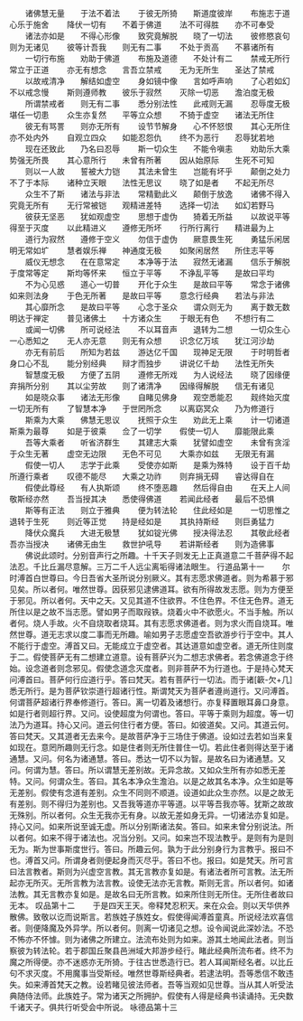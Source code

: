 <!-- { "loadSidebar": true } -->
　　诸佛慧无量　　于法不着法
　　于彼无所猗　　斯道度彼岸
　　布施志于道　　心乐于施舍
　　降伏一切有　　不着于佛道
　　法不可得胜　　亦不可奉受
　　诸法亦如是　　不得心形像
　　致究竟解脱　　晓了一切法
　　彼修愍哀句　　则为无诸见
　　彼等计吾我　　则无有二事
　　不处于贡高　　不慕诸所有
　　一切行布施　　劝助于佛道
　　布施及道德　　不处计有二
　　禁戒无所行　　常立于正道
　　亦无有想念　　言吾立禁戒
　　无为无所生　　圣达了禁戒
　　以故戒清净　　解结如虚空
　　身如镜中像　　言如呼声响
　　了心若如幻　　不以戒念慢
　　斯则遵师教　　彼乐于寂然
　　灭除一切恶　　澹泊度无极
　　所谓禁戒者　　则无有二事
　　悉分别法性　　此戒则无漏
　　忍辱度无极　　堪任一切患
　　众生亦复然　　平等立众想
　　不猗于虚空　　诸法无所住
　　彼无有骂詈　　则亦无所有
　　设节节解身　　心不怀怒恨
　　其心无所住　　亦不处内外
　　自观立四众　　如能忍怨仇
　　终不为恶行　　忍辱犹若地
　　现在还致此　　乃名曰忍辱
　　斯一切众生　　不能令嗔恚
　　劝助乐大乘　　势强无所畏
　　其心意所行　　未曾有所著
　　因从始原际　　生死不可知
　　则以一人故　　誓被大力铠
　　其法未曾生　　岂能有坏乎
　　颠倒之处力　　不了于本际
　　诸种立天眼　　法性无思议
　　晓了如是者　　不起无所尽
　　众生不了斯　　诸法与非法
　　常精勤此义　　颠倒于放逸
　　诸佛不得入　　究竟无所有
　　无行常被铠　　观精进差特
　　选择一切法　　如幻若野马
　　彼获无坚恶　　犹如观虚空
　　思想于虚伪　　猗着无所益
　　以故说平等　　得至于灭度
　　以此精进义　　遵修无所坏
　　行所行离行　　精进最为上
　　道行为寂然　　遵修于空义
　　勿信于虚伪　　厥意畏生死
　　勇猛乐闲居　　明无常如圹
　　慧者娱乐禅　　神通度无极
　　如聚闲居然　　所住志平等
　　威仪无想念　　在在意常定
　　本净等于法　　寂然无诸漏
　　信乐于解脱　　于度常等定
　　斯均等怀来　　恒立于平等
　　不诤乱平等　　是故曰平均
　　不为心见惑　　道心一切普
　　开化于众生　　是故曰平等
　　常念于诸佛　　如来则法身
　　于色无所著　　是故曰平等
　　意念行经典　　若法与非法
　　其心靡所念　　是故曰平等
　　心念于圣众　　谓众则无为
　　离于数无数　　明达于禅定
　　普见诸佛土　　十方诸众生
　　于眼无有色　　不想行有二
　　或闻一切佛　　所可说经法
　　不以耳音声　　退转为二想
　　一切众生心　　一心悉知之
　　无人亦无意　　则无有众想
　　识念亿万垓　　犹江河沙劫
　　亦无有前后　　所知为若兹
　　游达亿千国　　现神足无限
　　于时明哲者　　身口心不乱
　　能分别经典　　辩才而独步
　　讲说亿千劫　　法性无所失
　　智慧度无极　　方便了五阴
　　遵修无所戏　　为人说经法
　　晓了因缘便　　弃捐所分别
　　其以尘劳故　　则了诸清净
　　因缘得解脱　　信无有诸见
　　如是晓众事　　诸法无形像
　　自睹见佛身　　观空悉能忍
　　觌终始灭度　　一切无所有
　　了智慧本净　　于世罔所念
　　以离窈冥众　　乃为修道行
　　斯乘为大乘　　佛慧无思议
　　抚照于众生　　劝此无上乘
　　计一切诸道　　斯乘为最尊
　　如是于彼乘　　佥了一切学
　　假使一切人　　靡能限此乘
　　吾等大乘者　　听省济群生
　　其建志大乘　　犹譬如虚空
　　未曾有贪淫　　于众生无著
　　虚空无边限　　无色不可见
　　大乘亦如兹　　无限无有漏
　　假使一切人　　志学于此乘
　　受使亦如斯　　是乘为殊特
　　设于百千劫　　所遵行乘者
　　叹德不能尽　　大乘之功祚
　　则弃捐无碍　　睿达得自在
　　假使此尊经　　有人执斯颂
　　终不堕恶趣　　然后得自由
　　在天上人间　　敬斯经亦然
　　吾当授其决　　悉使得佛道
　　若闻此经者　　最后不恐惧
　　斯等有正法　　则立于雅典
　　便为转法轮　　住此经如是
　　一切思惟之　　退转于生死
　　则近等正觉　　持是经如是
　　其执持斯经　　则巨勇猛力
　　降伏众魔兵　　大进无极慧
　　犹如锭光佛　　授决得法忍
　　其敬此经者　　吾亦当授决
　　诸佛无由生　　救世护吼导
　　若讲斯经者　　则为造佛事
　　佛说此颂时。分别音声行之所趣。十千天子则发无上正真道意二千菩萨得不起法忍。千比丘漏尽意解。三万二千人远尘离垢得诸法眼生。
行道品第十一
　　尔时溥首白世尊曰。今日吾省大圣所说分别厥义。其有志愿求佛道者。则为希慕于邪见矣。所以者何。唯然世尊。因获邪见逮佛道耳。欲有所得故发志愿。则为方便至于邪见。所以者何。天中之天。又见其道不住欲界。不住色界。不住无色界。道无所住以是之故不当志愿。譬如男子而取叚铁。烧着火中不欲愿火。不当手触。所以者何。烧人手故。火不自烧取者烧耳。其有志愿求佛道者。则为求火而自烧耳。唯然世尊。道无志求以度二事而无所趣。喻如男子志愿虚空吾欲游步行于空中。其人不能行于虚空。溥首又曰。无能成立于虚空者。其达道意如虚空者。道无所住则度于二。假使菩萨无有二想建立道意。设有菩萨兴为二想志求佛者。若念佛道念于终始。设念道者则念邪见。假使念道念灭度者。则非菩萨不为行道也。于是持心梵天问溥首曰。菩萨何行应道行乎。答曰梵天。若有菩萨行一切法。而于诸[簐-欠+几]悉无所行。是为菩萨钦崇道行超诸行性。斯谓梵天为菩萨者遵尚道行。又问溥首。何谓菩萨超诸行界奉修道行。答曰。离一切着及诸想行。亦复释置眼耳鼻口身意。如是行者则超行界。又问。设使超度为何谓也。答曰。平等于乘则为超度。等一切法乃为道耳。持心又问。道云何住行者方便。答曰。如彼道矣。又问。其道云何。答曰梵天。又其道者无去来今。是故菩萨净于三场住于佛道。设如过去若如当来复如现在。意罔所趣则无行念。如是住者则无所住普住一切。若此住者则得达至于诸通慧。又问。何名为诸通慧。答曰。悉达一切不以为智。是故名曰为诸通慧。又问。何谓为慧。答曰。所以谓慧无差别故。无异念故。又如众生所有亦如悉无差特。又问。何谓众生。答曰。其名本净众生澹泊。以是之故其名本净。众生如是等无差别。假使有念道有差别。众生不同则不顺道。设道如此众生亦然。以是之故无有差别。则不得归为差别也。又吾我等道亦平等道。以平等吾我亦等。犹斯之故故无殊别。所以者何。众生无我亦无有身。以故无差如身无异。一切诸法亦复如是。持心又问。如来所说至诚无虚。所以分别斯诸法矣。答曰。如来未曾分别说法。所以者何。如来不得于诸法也。况当分别。又问。如来岂不现法教乎。是则有为是则无为。斯为世事斯度世行。答曰。所趣云何。孰为于此分别身行为言教乎。报曰不也。溥首又问。所谓身者则便起身而灭尽乎。答曰不也。报曰。如是梵天。所可言曰法言教者。斯则为兴虚空言教。其无言教亦复如是。有诸法者所可言教。法无所起亦无所灭。无所言教为法言教。设使无法亦无言教。斯则无言。所以者何。如诸法教。其无言教亦复如是。是故名曰无所言教。如来所住则无所住。无所住者故曰无本。
叹品第十二
　　于是四天王天。帝释梵忍积天。来在众会。则以天华供养散佛。致敬以讫而说斯言。若族姓子族姓女。假使得闻溥首童真。所说经法欢喜信者。则便降魔及外异学。所以者何。则离一切诸见之想。设令闻说此深妙法。不恐不怖亦不怀懅。则为诸佛之所建立。法流布处则为如来。游其土地闻此法者。则当察彼为转法轮。若于郡国丘聚县邑洲域大邦游步经行。睹此经典所流布者。终不为魔之所得便。亦不迷惑亦无所猗。于往古世悉造行已。若人耳闻斯经名者。以比丘句不求灭度。不用魔事当受斯经。唯然世尊斯经典者。若逮法明。吾等悉信不敢违失。如来溥首梵天之教。设若睹见彼法师者。吾等当观如见世尊。当从其人听受法典随侍法师。此族姓子。常为诸天之所拥护。假使有人得是经典书读诵持。无央数千诸天子。俱共行听受会中所说。
咏德品第十三
